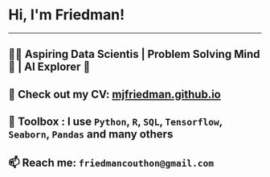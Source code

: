 # Hi, I'm Friedman!

---
👨‍💻 Aspiring Data Scientis | Problem Solving Mind 🧠 | AI Explorer 🤖
---
📄 Check out my CV: [mjfriedman.github.io](https://mjfriedman.github.io)
---
🧰 Toolbox : I use `Python`, `R`, `SQL`, `Tensorflow`, `Seaborn`, `Pandas` and many others
---
📫 Reach me: `friedmancouthon@gmail.com`
---




<!--
**mjfriedman/mjfriedman** is a ✨ _special_ ✨ repository because its `README.md` (this file) appears on your GitHub profile.

Here are some ideas to get you started:

- 🔭 I’m currently working on ...
- 🌱 I’m currently learning ...
- 👯 I’m looking to collaborate on ...
- 🤔 I’m looking for help with ...
- 💬 Ask me about ...
- 📫 How to reach me: ...
- 😄 Pronouns: ...
- ⚡ Fun fact: ...
-->
